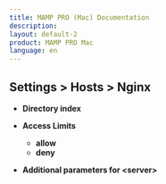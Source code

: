 ```yaml
---
title: MAMP PRO (Mac) Documentation
description: 
layout: default-2
product: MAMP PRO Mac
language: en
---
```


## Settings > Hosts > Nginx

*  **Directory index**  

*  **Access Limits**  

    *  **allow**  
    *  **deny**  
    
*  **Additional parameters for &lt;server&gt;**  

